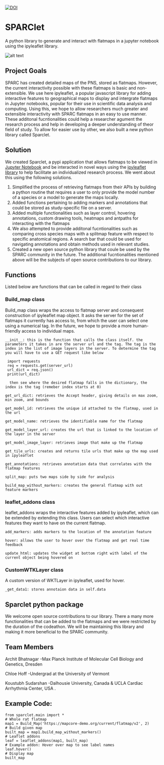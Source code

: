 [![DOI](https://zenodo.org/badge/521933991.svg)](https://zenodo.org/badge/latestdoi/521933991)

# SPARClet
A python library to generate and interact with flatmaps in a jupyter notebook using the ipyleaflet library. 

![alt text](https://github.com/SPARC-FAIR-Codeathon/Sparclet/blob/main/LeafLet%20AddOn%20Tutorial/Landing_page.png?raw=true)

## Project Goals

SPARC has created detailed maps of the PNS, stored as flatmaps. However, the current interactivity possible with these flatmaps is basic and non-extensible. 
We use here ipyleaflet, a popular javascript library for adding interactive features to geographical maps to display and intergrate flatmaps in Jupyter notebooks, popular for their use in scientific data analysis and computing. Using this, we hope to allow researchers much greater and extensible interactivity with SPARC flatmaps in an easy to use manner. These additonal fucntionalities could help a researcher agument the research process and help in developing a deeper understanding of theor field of study. To allow for easier use by other, we also built a new python library called Sparclet. 


## Solution

We created Sparclet, a pypi application that allows flatmaps to be viewed in [Jupyter Notebook](https://jupyter.org/) and be interacted in novel ways using the [ipyleaflet library](https://github.com/jupyter-widgets/ipyleaflet) to help facilitate an individualized research process. We went about this using the following solutions.
1. Simplified the process of retrieving flatmaps from their APIs by building a python routine that requires a user to only provide the model number of a species or a model to generate the maps locally. 
2. Added functions pertaining to adding markers and annotations that could be stored as study-specific file on a server.  
3. Added multiple functionalities such as layer control, hovering annotations, custom drawing tools, heatmaps and antpaths for interacting with the flatmaps
4. We also attempted to provide additonal fucntionalities such as comparing cross species maps with a splitmap feature with respect to specific anatomical regions. A search bar that could be used for navigating annotations and obtain methods used in relevant studies. 
5. Created a new open source python library that coule be used by the SPARC community in the future. The additional fucntionalities mentioned above will be the subjects of open source contributions to our library.


## Functions

Listed below are functions that can be called in regard to their class
    
### Build_map class

Build_map class wraps the access to flatmap server and consequent construction of ipyleaflet map object. It asks the server for the set of flatmaps it currently has access to, from which the user can select one using a numerical tag. In the future, we hope to provide a more human-friendly access to individual maps.

    __init__: this is the function that calls the class itself. the parameters it takes in are the server url and the tag. The tag is the index in the list of image layers in the server. To determine the tag you will have to use a GET request like below
    
     import requests
     req = requests.get(server_url)
     url_dict = req.json()
     print(url_dict)
     
      then see where the desired flatmap falls in the dictionary, the index is the tag (remeber index starts at 0)
    
    get_url_dict: retrieves the Accept header, giving details on max zoom, min zoom, and bounds
    
    get_model_id: retrieves the unique id attached to the flatmap, used in the url
    
    get_model_name: retrieves the identifiable name for the flatmap
    
    get_model_layer_url: creates the url that is linked to the location of the layer in the server
    
    get_model_image_layer: retrieves image that make up the flatmap
    
    get_tile_urls: creates and returns tile urls that make up the map used in ipyleaflet
    
    get_annotations: retrieves annotation data that correlates with the flatmap features

    split_map: puts two maps side by side for analysis
    
    build_map_without_markers: creates the general flatmap with out feature markers
    
### leaflet_addons class
   
leaflet_addons wraps the interactive features added by ipyleaflet, which can be extended by extending this class. Users can select which interactive features they want to have on the current flatmap.
   
    add_markers: adds markers to the location of the annotation feature
   
    hover: allows the user to hover over the flatmap and get real time feedback
   
    update_html: updates the widget at bottom right with label of the current object being hovered on
   
### CustomWTKLayer class

A custom version of WKTLayer in ipyleaflet, used for hover.

    _get_data1: stores annotaion data in self.data
   
## Sparclet python package
We welcome open source contributions to our library. There a many more functionalities that can be added to the flatmaps and we were restricted by the duration of the codeathon. We will be maintaining this library and making it more beneficial to the SPARC community. 

## Team Members

Archit Bhatnagar
-Max Planck Institute of Molecular Cell Biology and Genetics, Dresden

Chloe Hoff
-Undergrad at the University of Vermont

Koustubh Sudarshan
-Dalhousie University, Canada & UCLA Cardiac Arrhythmia Center, USA .
  
## Example Code:

```
from sparclet.main import *
# Whole rat flatmap 
map1 = Build_Map('https://mapcore-demo.org/current/flatmap/v2', 2)
# Build given map
built_map = map1.build_map_without_markers()
# Leaflet addons
leaf = leaflet_addons(map1, built_map)
# Example addon: Hover over map to see label names
leaf.hover()
# Display map
built_map
```
